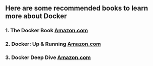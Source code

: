 ## Here are some recommended books to learn more about Docker
### 1. The Docker Book [Amazon.com](https://www.amazon.com/Docker-Book-James-Turnbull/dp/0988820234/ref=sr_1_5?crid=33Q2WX5W98NAF&dib=eyJ2IjoiMSJ9.eChyrxlukKEnTHesCzvU9dWofEB2ZQWgCkqLb5HCxNyPRCAv7aQkO8lLnN89I0e-VLfZZ_wpOIWLZRNqcrd-7_JV-XAMO8ZnQkvFkNmgdRyhlI9hVsgatpu6L53gkuHDDtHGyQQervmRfS_q8bauFfsS87knTrZaclpiEA1Pttftjy-DST6XZFRLLyO-dEgitwNX-quiNxKxHfZ3EqxkBvYBL-3p39CKHrKbADeOxVo.v1_-XmgJ6-mwqo8A0Z4PwkdX7syC9u-VoxRbE1tTKa4&dib_tag=se&keywords=the+docker+book&qid=1717183879&s=books&sprefix=the+do%2Cstripbooks%2C2693&sr=1-5)
### 2. Docker: Up & Running [Amazon.com](https://www.amazon.com/Docker-Shipping-Reliable-Containers-Production/dp/1492036730/ref=sr_1_4?crid=33Q2WX5W98NAF&dib=eyJ2IjoiMSJ9.eChyrxlukKEnTHesCzvU9dWofEB2ZQWgCkqLb5HCxNyPRCAv7aQkO8lLnN89I0e-VLfZZ_wpOIWLZRNqcrd-7_JV-XAMO8ZnQkvFkNmgdRyhlI9hVsgatpu6L53gkuHDDtHGyQQervmRfS_q8bauFfsS87knTrZaclpiEA1Pttftjy-DST6XZFRLLyO-dEgitwNX-quiNxKxHfZ3EqxkBvYBL-3p39CKHrKbADeOxVo.v1_-XmgJ6-mwqo8A0Z4PwkdX7syC9u-VoxRbE1tTKa4&dib_tag=se&keywords=the+docker+book&qid=1717183879&s=books&sprefix=the+do%2Cstripbooks%2C2693&sr=1-4)
### 3. Docker Deep Dive [Amazon.com](https://www.amazon.com/Docker-Deep-Dive-Nigel-Poulton-ebook/dp/B01LXWQUFF/ref=sr_1_1?crid=2WR869T4Y09N3&dib=eyJ2IjoiMSJ9.-y4QGD8yhf8gldWhET19Q0vSF9izJEoXlFp6Hm8gTuHx89ilz7ak4ulV2xn2NA_c-guwhDvgOMcgFyABrEmD5d6ghEhgPa5UE-XDWI6HOMr2E_9D42_sl4GOMVBFYn-bk84N5YgzgxBPXEN45pHFvA3h_ptkpKlZrtlWeo2dId1s2hqtDEpHdcZ6ZBQ1myj-Ntncsldumjs_l7PkYb-o8W_OY7ZxgbQTWU7nAjmkn8ky2_sUodEV7LhsiOIQFQSKLjj1iH9YTUZr4UuEyb5J9FS5f21MtOmKHzYT62cbuBQ.kjBp2IKrJ-C6ca6k1r-TuSZ-GmROuluqfiyaPAN3LxY&dib_tag=se&keywords=docker&qid=1717184252&s=books&sprefix=doc%2Cstripbooks%2C1603&sr=1-1)
